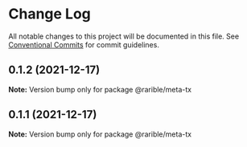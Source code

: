 # Change Log

All notable changes to this project will be documented in this file.
See [Conventional Commits](https://conventionalcommits.org) for commit guidelines.

## 0.1.2 (2021-12-17)

**Note:** Version bump only for package @rarible/meta-tx





## 0.1.1 (2021-12-17)

**Note:** Version bump only for package @rarible/meta-tx

